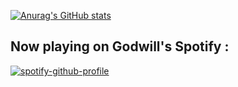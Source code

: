 

[![Anurag's GitHub stats](https://github-readme-stats.vercel.app/api?username=GodwillB&show_icons=true&theme=radical)](https://github.com/anuraghazra/github-readme-stats)

## Now playing on Godwill's Spotify  :

[![spotify-github-profile](https://spotify-github-profile.vercel.app/api/view?uid=nrz1zpw55mn7swprzo70c1v8s&cover_image=true&theme=novatorem&bar_color=cb1a1a&bar_color_cover=false)](https://github.com/kittinan/spotify-github-profile)

